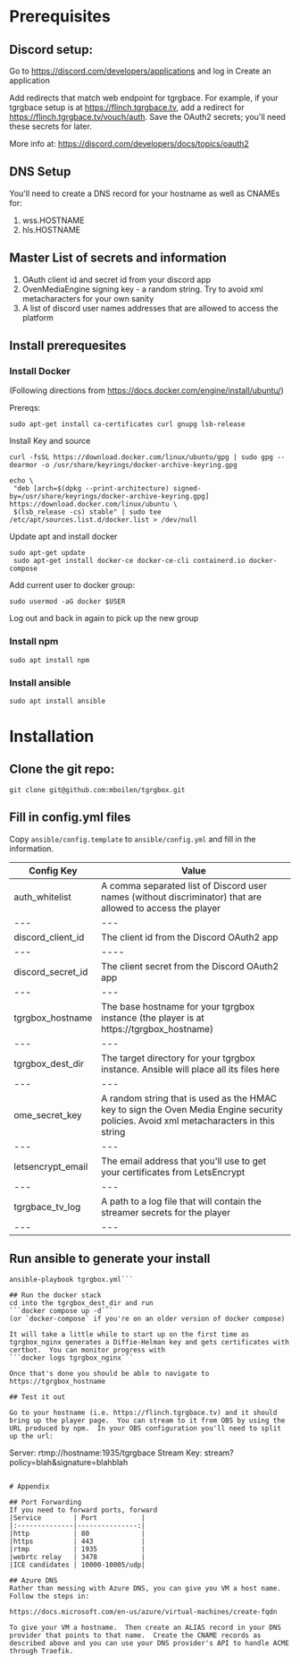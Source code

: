 # Prerequisites
## Discord setup:
Go to https://discord.com/developers/applications and log in
Create an application 

Add redirects that match web endpoint for tgrgbace.  For example, if your tgrgbace
setup is at https://flinch.tgrgbace.tv, add a redirect for https://flinch.tgrgbace.tv/vouch/auth.  Save the OAuth2 secrets; you'll need these secrets for later.

More info at: https://discord.com/developers/docs/topics/oauth2

## DNS Setup
You'll need to create a DNS record for your hostname as well as CNAMEs for:
1. wss.HOSTNAME
2. hls.HOSTNAME

## Master List of secrets and information
1. OAuth client id and secret id from your discord app
2. OvenMediaEngine signing key - a random string.  Try to avoid xml metacharacters for your own sanity
3. A list of discord user names addresses that are allowed to access the platform


## Install prerequesites
### Install Docker
(Following directions from https://docs.docker.com/engine/install/ubuntu/)

Prereqs:

```sudo apt-get install ca-certificates curl gnupg lsb-release```

Install Key and source
 ```
curl -fsSL https://download.docker.com/linux/ubuntu/gpg | sudo gpg --dearmor -o /usr/share/keyrings/docker-archive-keyring.gpg

echo \
  "deb [arch=$(dpkg --print-architecture) signed-by=/usr/share/keyrings/docker-archive-keyring.gpg] https://download.docker.com/linux/ubuntu \
  $(lsb_release -cs) stable" | sudo tee /etc/apt/sources.list.d/docker.list > /dev/null

```
  
Update apt and install docker
```
sudo apt-get update
 sudo apt-get install docker-ce docker-ce-cli containerd.io docker-compose
```
 
 Add current user to docker group:
 
 ```sudo usermod -aG docker $USER```
 
Log out and back in again to pick up the new group

### Install npm
```
sudo apt install npm
```

### Install ansible ###
```
sudo apt install ansible
```

# Installation

## Clone the git repo:
```git clone git@github.com:mboilen/tgrgbox.git```

## Fill in config.yml files
Copy `ansible/config.template` to `ansible/config.yml` and fill in the information.

| Config Key | Value |
|------------|-------|
|auth_whitelist | A comma separated list of Discord user names (without discriminator) that are allowed to access the player|
|---|---|
|discord_client_id | The client id from the Discord OAuth2 app|
|---|----|
|discord_secret_id | The client secret from the Discord OAuth2 app|
|---|---|
|tgrgbox_hostname| The base hostname for your tgrgbox instance (the player is at https://tgrgbox_hostname)|
|---|---|
|tgrgbox_dest_dir | The target directory for your tgrgbox instance.  Ansible will place all its files here |
|---|---|
|ome_secret_key| A random string that is used as the HMAC key to sign the Oven Media Engine security policies.  Avoid xml metacharacters in this string|
|---|---|
|letsencrypt_email| The email address that you'll use to get your certificates from LetsEncrypt|
|---|---|
|tgrgbace_tv_log| A path to a log file that will contain the streamer secrets for the player|
|---|---|

## Run ansible to generate your install
```cd ansible
ansible-playbook tgrgbox.yml```

## Run the docker stack
cd into the tgrgbox_dest_dir and run
```docker compose up -d``` 
(or `docker-compose` if you're on an older version of docker compose)

It will take a little while to start up on the first time as tgrgbox_nginx generates a Diffie-Helman key and gets certificates with certbot.  You can monitor progress with
```docker logs tgrgbox_nginx```

Once that's done you should be able to navigate to https://tgrgbox_hostname

## Test it out

Go to your hostname (i.e. https://flinch.tgrgbace.tv) and it should bring up the player page.  You can stream to it from OBS by using the URL produced by npm.  In your OBS configuration you'll need to split up the url:

```
Server: rtmp://hostname:1935/tgrgbace
Stream Key: stream?policy=blah&signature=blahblah
```

# Appendix

## Port Forwarding
If you need to forward ports, forward
|Service        | Port           |
|:--------------|---------------:|
|http           | 80             |
|https          | 443            |
|rtmp           | 1935           |
|webrtc relay   | 3478           |
|ICE candidates | 10000-10005/udp|

## Azure DNS
Rather than messing with Azure DNS, you can give you VM a host name.  Follow the steps in:

https://docs.microsoft.com/en-us/azure/virtual-machines/create-fqdn

To give your VM a hostname.  Then create an ALIAS record in your DNS provider that points to that name.  Create the CNAME records as described above and you can use your DNS provider's API to handle ACME through Traefik.
